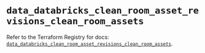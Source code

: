 # `data_databricks_clean_room_asset_revisions_clean_room_assets`

Refer to the Terraform Registry for docs: [`data_databricks_clean_room_asset_revisions_clean_room_assets`](https://registry.terraform.io/providers/databricks/databricks/1.89.0/docs/data-sources/clean_room_asset_revisions_clean_room_assets).
